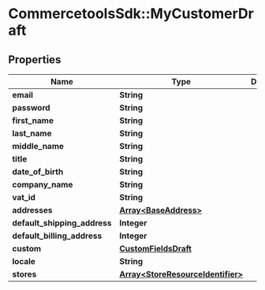 # CommercetoolsSdk::MyCustomerDraft

## Properties
Name | Type | Description | Notes
------------ | ------------- | ------------- | -------------
**email** | **String** |  | [optional] 
**password** | **String** |  | [optional] 
**first_name** | **String** |  | [optional] 
**last_name** | **String** |  | [optional] 
**middle_name** | **String** |  | [optional] 
**title** | **String** |  | [optional] 
**date_of_birth** | **String** |  | [optional] 
**company_name** | **String** |  | [optional] 
**vat_id** | **String** |  | [optional] 
**addresses** | [**Array&lt;BaseAddress&gt;**](BaseAddress.md) |  | [optional] 
**default_shipping_address** | **Integer** |  | [optional] 
**default_billing_address** | **Integer** |  | [optional] 
**custom** | [**CustomFieldsDraft**](CustomFieldsDraft.md) |  | [optional] 
**locale** | **String** |  | [optional] 
**stores** | [**Array&lt;StoreResourceIdentifier&gt;**](StoreResourceIdentifier.md) |  | [optional] 

